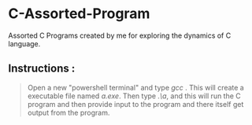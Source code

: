 # C-Assorted-Program
Assorted C Programs created by me for exploring the dynamics of C language.

## **Instructions** :
> Open a new "powershell terminal" and type _gcc <file name>_. This will create a executable file named _a.exe_. Then type _.\a_, and this will run the C program and then provide input to the program and there itself get output from the program.